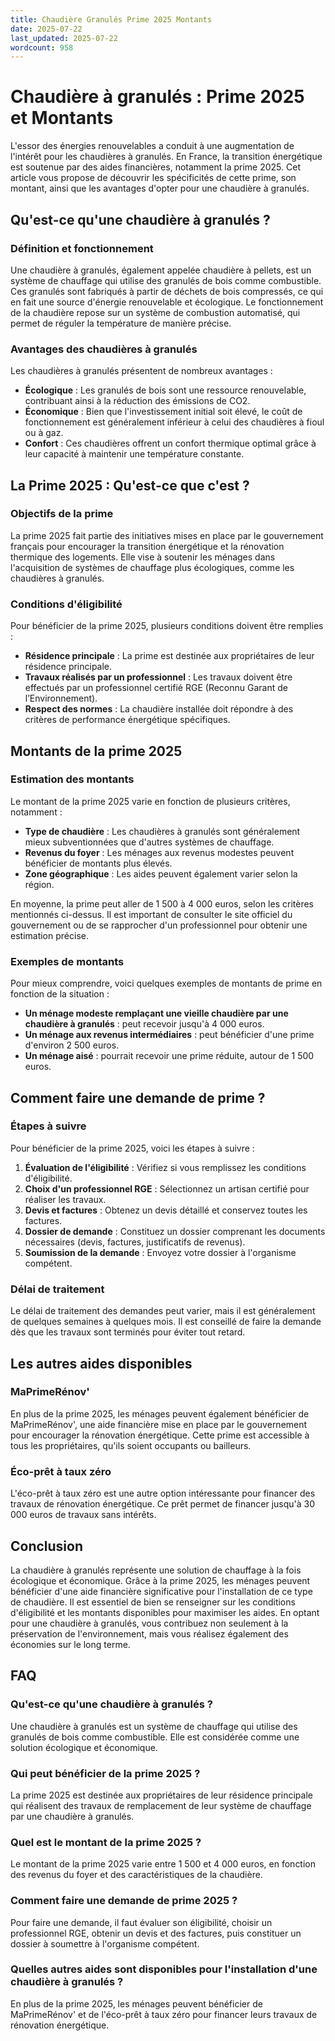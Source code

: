```yaml
---
title: Chaudière Granulés Prime 2025 Montants
date: 2025-07-22
last_updated: 2025-07-22
wordcount: 958
---
```


# Chaudière à granulés : Prime 2025 et Montants

L'essor des énergies renouvelables a conduit à une augmentation de l'intérêt pour les chaudières à granulés. En France, la transition énergétique est soutenue par des aides financières, notamment la prime 2025. Cet article vous propose de découvrir les spécificités de cette prime, son montant, ainsi que les avantages d'opter pour une chaudière à granulés.

## Qu'est-ce qu'une chaudière à granulés ?

### Définition et fonctionnement

Une chaudière à granulés, également appelée chaudière à pellets, est un système de chauffage qui utilise des granulés de bois comme combustible. Ces granulés sont fabriqués à partir de déchets de bois compressés, ce qui en fait une source d'énergie renouvelable et écologique. Le fonctionnement de la chaudière repose sur un système de combustion automatisé, qui permet de réguler la température de manière précise.

### Avantages des chaudières à granulés

Les chaudières à granulés présentent de nombreux avantages :

- **Écologique** : Les granulés de bois sont une ressource renouvelable, contribuant ainsi à la réduction des émissions de CO2.
- **Économique** : Bien que l'investissement initial soit élevé, le coût de fonctionnement est généralement inférieur à celui des chaudières à fioul ou à gaz.
- **Confort** : Ces chaudières offrent un confort thermique optimal grâce à leur capacité à maintenir une température constante.

## La Prime 2025 : Qu'est-ce que c'est ?

### Objectifs de la prime

La prime 2025 fait partie des initiatives mises en place par le gouvernement français pour encourager la transition énergétique et la rénovation thermique des logements. Elle vise à soutenir les ménages dans l'acquisition de systèmes de chauffage plus écologiques, comme les chaudières à granulés.

### Conditions d'éligibilité

Pour bénéficier de la prime 2025, plusieurs conditions doivent être remplies :

- **Résidence principale** : La prime est destinée aux propriétaires de leur résidence principale.
- **Travaux réalisés par un professionnel** : Les travaux doivent être effectués par un professionnel certifié RGE (Reconnu Garant de l’Environnement).
- **Respect des normes** : La chaudière installée doit répondre à des critères de performance énergétique spécifiques.

## Montants de la prime 2025

### Estimation des montants

Le montant de la prime 2025 varie en fonction de plusieurs critères, notamment :

- **Type de chaudière** : Les chaudières à granulés sont généralement mieux subventionnées que d'autres systèmes de chauffage.
- **Revenus du foyer** : Les ménages aux revenus modestes peuvent bénéficier de montants plus élevés.
- **Zone géographique** : Les aides peuvent également varier selon la région.

En moyenne, la prime peut aller de 1 500 à 4 000 euros, selon les critères mentionnés ci-dessus. Il est important de consulter le site officiel du gouvernement ou de se rapprocher d'un professionnel pour obtenir une estimation précise.

### Exemples de montants

Pour mieux comprendre, voici quelques exemples de montants de prime en fonction de la situation :

- **Un ménage modeste remplaçant une vieille chaudière par une chaudière à granulés** : peut recevoir jusqu'à 4 000 euros.
- **Un ménage aux revenus intermédiaires** : peut bénéficier d'une prime d'environ 2 500 euros.
- **Un ménage aisé** : pourrait recevoir une prime réduite, autour de 1 500 euros.

## Comment faire une demande de prime ?

### Étapes à suivre

Pour bénéficier de la prime 2025, voici les étapes à suivre :

1. **Évaluation de l'éligibilité** : Vérifiez si vous remplissez les conditions d'éligibilité.
2. **Choix d'un professionnel RGE** : Sélectionnez un artisan certifié pour réaliser les travaux.
3. **Devis et factures** : Obtenez un devis détaillé et conservez toutes les factures.
4. **Dossier de demande** : Constituez un dossier comprenant les documents nécessaires (devis, factures, justificatifs de revenus).
5. **Soumission de la demande** : Envoyez votre dossier à l'organisme compétent.

### Délai de traitement

Le délai de traitement des demandes peut varier, mais il est généralement de quelques semaines à quelques mois. Il est conseillé de faire la demande dès que les travaux sont terminés pour éviter tout retard.

## Les autres aides disponibles

### MaPrimeRénov'

En plus de la prime 2025, les ménages peuvent également bénéficier de MaPrimeRénov', une aide financière mise en place par le gouvernement pour encourager la rénovation énergétique. Cette prime est accessible à tous les propriétaires, qu'ils soient occupants ou bailleurs.

### Éco-prêt à taux zéro

L'éco-prêt à taux zéro est une autre option intéressante pour financer des travaux de rénovation énergétique. Ce prêt permet de financer jusqu'à 30 000 euros de travaux sans intérêts.

## Conclusion

La chaudière à granulés représente une solution de chauffage à la fois écologique et économique. Grâce à la prime 2025, les ménages peuvent bénéficier d'une aide financière significative pour l'installation de ce type de chaudière. Il est essentiel de bien se renseigner sur les conditions d'éligibilité et les montants disponibles pour maximiser les aides. En optant pour une chaudière à granulés, vous contribuez non seulement à la préservation de l'environnement, mais vous réalisez également des économies sur le long terme.

## FAQ

### Qu'est-ce qu'une chaudière à granulés ?

Une chaudière à granulés est un système de chauffage qui utilise des granulés de bois comme combustible. Elle est considérée comme une solution écologique et économique.

### Qui peut bénéficier de la prime 2025 ?

La prime 2025 est destinée aux propriétaires de leur résidence principale qui réalisent des travaux de remplacement de leur système de chauffage par une chaudière à granulés.

### Quel est le montant de la prime 2025 ?

Le montant de la prime 2025 varie entre 1 500 et 4 000 euros, en fonction des revenus du foyer et des caractéristiques de la chaudière.

### Comment faire une demande de prime 2025 ?

Pour faire une demande, il faut évaluer son éligibilité, choisir un professionnel RGE, obtenir un devis et des factures, puis constituer un dossier à soumettre à l'organisme compétent.

### Quelles autres aides sont disponibles pour l'installation d'une chaudière à granulés ?

En plus de la prime 2025, les ménages peuvent bénéficier de MaPrimeRénov' et de l'éco-prêt à taux zéro pour financer leurs travaux de rénovation énergétique.